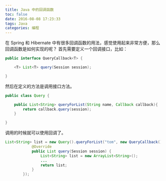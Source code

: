 ```yaml
---
title: Java 中的回调函数
toc: false
date: 2016-08-08 17:23:33
tags: Java
categories: 编程
---
```


在 Spring 和 Hibernate 中有很多回调函数的用法，感觉使用起来非常方便，那么回调函数是如何实现的呢？
首先需要定义一个回调接口，比如：
```java
public interface QueryCallback<T> {

    <T> List<T> query(Session session);

}
```
然后在定义的方法是调用接口方法。
```java
public class Query {

    public List<String> queryForList(String name, Callback callback){
        return callback.query(session);
    }

}
```
调用的时候就可以使用回调了。
```java
List<String> list = new Query().queryForList("tom", new QueryCallback() {
            @Override
            public List query(Session session) {
                List<String> list = new ArrayList<String>();
                ...
                return list;
            }
        });
```
